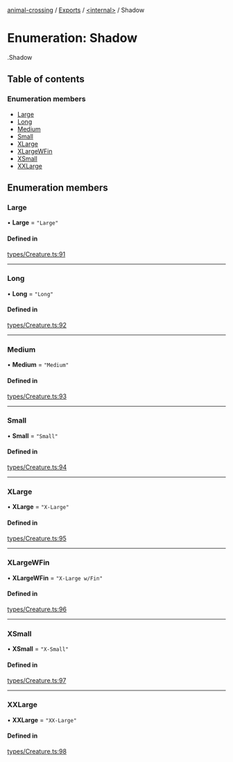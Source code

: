 [animal-crossing](../README.md) / [Exports](../modules.md) / [<internal\>](../modules/internal_.md) / Shadow

# Enumeration: Shadow

[<internal>](../modules/internal_.md).Shadow

## Table of contents

### Enumeration members

- [Large](internal_.Shadow.md#large)
- [Long](internal_.Shadow.md#long)
- [Medium](internal_.Shadow.md#medium)
- [Small](internal_.Shadow.md#small)
- [XLarge](internal_.Shadow.md#xlarge)
- [XLargeWFin](internal_.Shadow.md#xlargewfin)
- [XSmall](internal_.Shadow.md#xsmall)
- [XXLarge](internal_.Shadow.md#xxlarge)

## Enumeration members

### Large

• **Large** = `"Large"`

#### Defined in

[types/Creature.ts:91](https://github.com/Norviah/animal-crossing/blob/d6e407b/module/types/Creature.ts#L91)

___

### Long

• **Long** = `"Long"`

#### Defined in

[types/Creature.ts:92](https://github.com/Norviah/animal-crossing/blob/d6e407b/module/types/Creature.ts#L92)

___

### Medium

• **Medium** = `"Medium"`

#### Defined in

[types/Creature.ts:93](https://github.com/Norviah/animal-crossing/blob/d6e407b/module/types/Creature.ts#L93)

___

### Small

• **Small** = `"Small"`

#### Defined in

[types/Creature.ts:94](https://github.com/Norviah/animal-crossing/blob/d6e407b/module/types/Creature.ts#L94)

___

### XLarge

• **XLarge** = `"X-Large"`

#### Defined in

[types/Creature.ts:95](https://github.com/Norviah/animal-crossing/blob/d6e407b/module/types/Creature.ts#L95)

___

### XLargeWFin

• **XLargeWFin** = `"X-Large w/Fin"`

#### Defined in

[types/Creature.ts:96](https://github.com/Norviah/animal-crossing/blob/d6e407b/module/types/Creature.ts#L96)

___

### XSmall

• **XSmall** = `"X-Small"`

#### Defined in

[types/Creature.ts:97](https://github.com/Norviah/animal-crossing/blob/d6e407b/module/types/Creature.ts#L97)

___

### XXLarge

• **XXLarge** = `"XX-Large"`

#### Defined in

[types/Creature.ts:98](https://github.com/Norviah/animal-crossing/blob/d6e407b/module/types/Creature.ts#L98)
